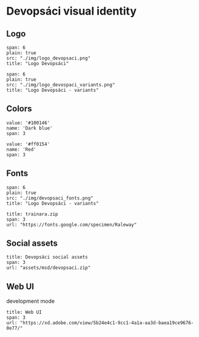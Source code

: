 # Devopsáci visual identity

## Logo

```image
span: 6
plain: true
src: "./img/logo_devopsaci.png"
title: "Logo Devopsáci"
```

```image
span: 6
plain: true
src: "./img/logo_devospaci_variants.png"
title: "Logo Devopsáci - variants"
```

## Colors

```color
value: '#100146'
name: 'Dark blue'
span: 3
```

```color
value: '#ff0154'
name: 'Red'
span: 3
```

## Fonts

```image
span: 6
plain: true
src: "./img/devopsaci_fonts.png"
title: "Logo Devopsáci - variants"
```

```download
title: trainara.zip
span: 3
url: "https://fonts.google.com/specimen/Raleway"
```

## Social assets

```download
title: Devopsáci social assets
span: 3
url: "assets/msd/devopsaci.zip"
```

## Web UI

development mode

```download
title: Web UI
span: 3
url: "https://xd.adobe.com/view/5b24e4c1-9cc1-4a1a-aa3d-baea19ce9676-0e77/"
```